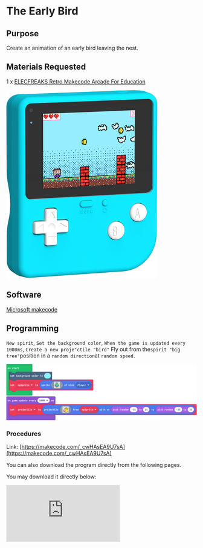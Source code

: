 # The Early Bird

## Purpose

Create an animation of an early bird leaving the nest.

## Materials Requested

1 x   [ELECFREAKS Retro Makecode Arcade For Education](https://item.taobao.com/item.htm?spm=a1z10.5-c-s.w4002-18602834185.82.51a95ccfE1IJt1&id=644090757603)

![retro-case-01-01.png](./images/retro-case-01-01.png)



## Software

[Microsoft makecode](https://arcade.makecode.com/)

## Programming

`New spirit`, `Set the background color`, `When the game is updated every 1000ms`, `Create a new proje"ctile "bird"` Fly out from the`spirit "big tree"`position in a `random direction`at `random speed`.

![retro-case-07-01.png](./images/retro-case-07-01.png)



### Procedures

Link: [https://makecode.com/_cwHAsEA9U7sA](https://makecode.com/_cwHAsEA9U7sA)

You can also download the program directly from the following pages.

You may download it directly below:

<div
    style={{
        position: 'relative',
        paddingBottom: '60%',
        overflow: 'hidden',
    }}
>
    <iframe
        src="https://makecode.com/_cwHAsEA9U7sA"
        frameborder="0"
        sandbox="allow-popups allow-forms allow-scripts allow-same-origin"
        style={{
            position: 'absolute',
            width: '100%',
            height: '100%',
        }}
    />
</div>



## Program Download

Please see the documentation for the program download: [Program Download Method](http://wiki.elecfreaks.com/en/retroarcade/program-download-method)

## Conclusion

The bird flies out from the location of the large tree in a random direction at a random speed.
